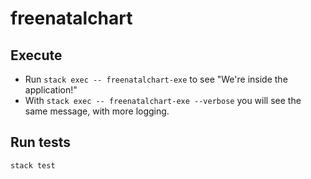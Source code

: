 # freenatalchart

## Execute  

* Run `stack exec -- freenatalchart-exe` to see "We're inside the application!"
* With `stack exec -- freenatalchart-exe --verbose` you will see the same message, with more logging.

## Run tests

`stack test`
